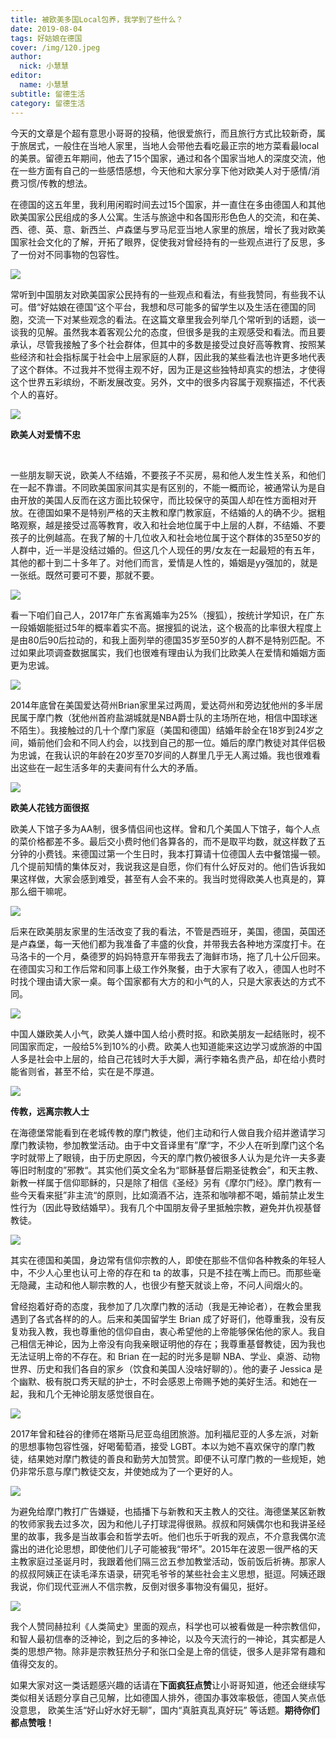 ```yaml
---
title: 被欧美多国Local包养，我学到了些什么？
date: 2019-08-04
tags: 好姑娘在德国
cover: /img/120.jpeg
author: 
  nick: 小慧慧
editor: 
  name: 小慧慧
subtitle: 留德生活
category: 留德生活
---
```




今天的文章是个超有意思小哥哥的投稿，他很爱旅行，而且旅行方式比较新奇，属于旅居式，一般住在当地人家里，当地人会带他去看吃最正宗的地方菜看最local的美景。留德五年期间，他去了15个国家，通过和各个国家当地人的深度交流，他在一些方面有自己的一些感悟感想，今天他和大家分享下他对欧美人对于感情/消费习惯/传教的想法。



在德国的这五年里，我利用闲暇时间去过15个国家，并一直住在多由德国人和其他欧美国家公民组成的多人公寓。生活与旅途中和各国形形色色人的交流，和在美、西、德、英、意、新西兰、卢森堡与罗马尼亚当地人家里的旅居，增长了我对欧美国家社会文化的了解，开拓了眼界，促使我对曾经持有的一些观点进行了反思，多了一份对不同事物的包容性。

<img class="" data-ratio="0.6670212765957447" src="https://mmbiz.qpic.cn/mmbiz_jpg/rW3MWnUicJ7e8mmn97C0mibkjIVibFgmdqMCXJFd1VguNNVAkqHjjVN9KhTk6nTnCSHdloSmibIicwibM4LuCan0ht2Q/640?wx_fmt=jpeg" data-type="jpeg" data-w="940"/>

常听到中国朋友对欧美国家公民持有的一些观点和看法，有些我赞同，有些我不认可。借“好姑娘在德国”这个平台，我想和尽可能多的留学生以及生活在德国的同胞，交流一下对某些观念的看法。在这篇文章里我会列举几个常听到的话题，谈一谈我的见解。虽然我本着客观公允的态度，但很多是我的主观感受和看法。而且要承认，尽管我接触了多个社会群体，但其中的多数是接受过良好高等教育、按照某些经济和社会指标属于社会中上层家庭的人群，因此我的某些看法也许更多地代表了这个群体。不过我并不觉得主观不好，因为正是这些独特却真实的想法，才使得这个世界五彩缤纷，不断发展改变。另外，文中的很多内容属于观察描述，不代表个人的喜好。

<img class="" data-ratio="0.6670212765957447" src="https://mmbiz.qpic.cn/mmbiz_jpg/rW3MWnUicJ7e8mmn97C0mibkjIVibFgmdqMLeYxzrUXT9mRaCiaqe2V8RIDqa0tP149HQxRjRgRbmv3Vbc65IgEUTg/640?wx_fmt=jpeg" data-type="jpeg" data-w="940"/>



****欧美人对爱情不忠****

<br style="max-width: 100%;box-sizing: border-box !important;overflow-wrap: break-word !important;"/>

一些朋友聊天说，欧美人不结婚，不要孩子不买房，易和他人发生性关系，和他们在一起不靠谱。不同欧美国家间其实是有区别的，不能一概而论，被通常认为是自由开放的美国人反而在这方面比较保守，而比较保守的英国人却在性方面相对开放。在德国如果不是特别严格的天主教和摩门教家庭，不结婚的人的确不少。据粗略观察，越是接受过高等教育，收入和社会地位属于中上层的人群，不结婚、不要孩子的比例越高。在我了解的十几位收入和社会地位属于这个群体的35至50岁的人群中，近一半是没结过婚的。但这几个人现任的男/女友在一起最短的有五年，其他的都十到二十多年了。对他们而言，爱情是人性的，婚姻是yy强加的，就是一张纸。既然可要可不要，那就不要。

<img class="" data-ratio="0.6670212765957447" src="https://mmbiz.qpic.cn/mmbiz_jpg/rW3MWnUicJ7e8mmn97C0mibkjIVibFgmdqM5W7NMKBjwtIMSZfIibGd3QEZve5C9XicgtMLU39vW9kQBVLnGjpHmyuA/640?wx_fmt=jpeg" data-type="jpeg" data-w="940"/>

看一下咱们自己人，2017年广东省离婚率为25%（搜狐），按统计学知识，在广东一段婚姻能挺过5年的概率着实不高。据搜狐的说法，这个极高的比率很大程度上是由80后90后拉动的，和我上面列举的德国35岁至50岁的人群不是特别匹配。不过如果此项调查数据属实，我们也很难有理由认为我们比欧美人在爱情和婚姻方面更为忠诚。

<img class="" data-copyright="0" data-ratio="0.66640625" data-s="300,640" src="https://mmbiz.qpic.cn/mmbiz_jpg/rW3MWnUicJ7e8mmn97C0mibkjIVibFgmdqMqZ4rJ4I2YdhgfLQlibFLqF7LqBkich2dWfCjOrgpsOY6JTf8sSV2tqEA/640?wx_fmt=jpeg" data-type="jpeg" data-w="1280" style=""/>

2014年底曾在美国爱达荷州Brian家里呆过两周，爱达荷州和旁边犹他州的多半居民属于摩门教（犹他州首府盐湖城就是NBA爵士队的主场所在地，相信中国球迷不陌生）。我接触过的几十个摩门家庭（美国和德国）结婚年龄全在18岁到24岁之间，婚前他们会和不同人约会，以找到自己的那一位。婚后的摩门教徒对其伴侣极为忠诚，在我认识的年龄在20岁至70岁间的人群里几乎无人离过婚。我也很难看出这些在一起生活多年的夫妻间有什么大的矛盾。

<img class="" data-ratio="0.6702127659574468" src="https://mmbiz.qpic.cn/mmbiz_jpg/rW3MWnUicJ7e8mmn97C0mibkjIVibFgmdqMpQ7EgFuVVuxq72J8gyqZBuVx83m6WoQGTySzkyb31rUy7QjfAKrGLw/640?wx_fmt=jpeg" data-type="jpeg" data-w="940"/>



****欧美人花钱方面很抠****



欧美人下馆子多为AA制，很多情侣间也这样。曾和几个美国人下馆子，每个人点的菜价格都差不多。最后交小费时他们各算各的，而不是取平均数，就这样数了五分钟的小费钱。来德国过第一个生日时，我本打算请十位德国人去中餐馆撮一顿。几个提前知情的集体反对，我说我这是自愿，你们有什么好反对的。他们告诉我如果这样做，大家会感到难受，甚至有人会不来的。我当时觉得欧美人也真是的，算那么细干嘛呢。

<img class="" data-ratio="0.6670212765957447" src="https://mmbiz.qpic.cn/mmbiz_jpg/rW3MWnUicJ7e8mmn97C0mibkjIVibFgmdqMHOiamDf3ZfhoZeapADUD5tB6bC5IZOzAkODFA5V4TkdNPwFjFQ8puvA/640?wx_fmt=jpeg" data-type="jpeg" data-w="940"/>

后来在欧美朋友家里的生活改变了我的看法，不管是西班牙，美国，德国，英国还是卢森堡，每一天他们都为我准备了丰盛的伙食，并带我去各种地方深度打卡。在马洛卡的一个月，桑德罗的妈妈特意开车带我去了海鲜市场，拖了几十公斤回来。在德国实习和工作后常和同事上级工作外聚餐，由于大家有了收入，德国人也时不时找个理由请大家一桌。每个国家都有大方的和小气的人，只是大家表达的方式不同。

<img class="" data-ratio="0.5627659574468085" src="https://mmbiz.qpic.cn/mmbiz_jpg/rW3MWnUicJ7e8mmn97C0mibkjIVibFgmdqMyT8ibCNwmI0p485FmW9ZSHSiaU02mbpyCO03DGyQ2nUaoibILVibpSAsiaQ/640?wx_fmt=jpeg" data-type="jpeg" data-w="940"/>

中国人嫌欧美人小气，欧美人嫌中国人给小费时抠。和欧美朋友一起结账时，视不同国家而定，一般给5%到10%的小费。欧美人也知道能来这边学习或旅游的中国人多是社会中上层的，给自己花钱时大手大脚，满行李箱名贵产品，却在给小费时能省则省，甚至不给，实在是不厚道。

<img class="" data-ratio="0.625531914893617" src="https://mmbiz.qpic.cn/mmbiz_jpg/rW3MWnUicJ7e8mmn97C0mibkjIVibFgmdqMf2pS0REcvHIibCzGpnBFC4SDrlBaMeicXhlUSmRvgoICqw8DG7ZkhbOA/640?wx_fmt=jpeg" data-type="jpeg" data-w="940"/>



****传教，远离宗教人士****



在海德堡常能看到在老城传教的摩门教徒，他们主动和行人做自我介绍并邀请学习摩门教读物，参加教堂活动。由于中文音译里有”摩“字，不少人在听到摩门这个名字时就带上了眼镜，由于历史原因，今天的摩门教仍被很多人认为是允许一夫多妻等旧时制度的”邪教“。其实他们英文全名为“耶稣基督后期圣徒教会”，和天主教、新教一样属于信仰耶稣的，只是除了相信《圣经》另有《摩尔门经》。摩门教有一些今天看来挺”非主流“的原则，比如滴酒不沾，连茶和咖啡都不喝，婚前禁止发生性行为（因此导致结婚早）。我有几个中国朋友骨子里抵触宗教，避免并仇视基督教徒。

<img class="" data-ratio="0.6670212765957447" src="https://mmbiz.qpic.cn/mmbiz_jpg/rW3MWnUicJ7e8mmn97C0mibkjIVibFgmdqM8OCIRXL0ejOzMcTMSnPVDGqZr1gZ2Fxib6p4snu49reQicAYNvvCFrvw/640?wx_fmt=jpeg" data-type="jpeg" data-w="940"/>

其实在德国和美国，身边常有信仰宗教的人，即使在那些不信仰各种教条的年轻人中，不少人心里也认可上帝的存在和 ta 的故事，只是不挂在嘴上而已。而那些毫无隐藏，主动和他人聊宗教的人，也很少有整天就谈上帝，不问人间烟火的。



曾经抱着好奇的态度，我参加了几次摩门教的活动（我是无神论者），在教会里我遇到了各式各样的的人。后来和美国留学生 Brian 成了好哥们，他尊重我，没有反复劝我入教，我也尊重他的信仰自由，衷心希望他的上帝能够保佑他的家人。我自己相信无神论，因为上帝没有向我亲眼证明他的存在；我尊重基督教徒，因为我也无法证明上帝的不存在。和 Brian 在一起的时光多是聊 NBA、学业、桌游、动物世界、历史和我们各自的家乡（饮食和美国人没啥好聊的）。他的妻子 Jessica 是个幽默、极有脱口秀天赋的护士，不时会感恩上帝赐予她的美好生活。和她在一起，我和几个无神论朋友感觉很自在。

<img class="" data-ratio="0.7497116493656286" src="https://mmbiz.qpic.cn/mmbiz_jpg/rW3MWnUicJ7e8mmn97C0mibkjIVibFgmdqMfib3mlk0A40Lw1ILnVYFMcakYsiau5l1WzUaN3sF59E26Lwwic3oOB9Iw/640?wx_fmt=jpeg" data-type="jpeg" data-w="867" style="font-size: 15px;text-align: justify;white-space: normal;"/>

2017年曾和硅谷的律师在塔斯马尼亚岛组团旅游。加利福尼亚的人多左派，对新的思想事物包容性强，好喝葡萄酒，接受 LGBT。本以为她不喜欢保守的摩门教徒，结果她对摩门教徒的善良和勤劳大加赞赏。即便不认可摩门教的一些规矩，她仍非常乐意与摩门教徒交友，并使她成为了一个更好的人。

<img class="" data-ratio="0.7497116493656286" src="https://mmbiz.qpic.cn/mmbiz_jpg/rW3MWnUicJ7e8mmn97C0mibkjIVibFgmdqMJG8hDj6voHiaamMkAgHhsia9X7D9aa1a9OJNNMwZCqianhgPeMARmE3BA/640?wx_fmt=jpeg" data-type="jpeg" data-w="867"/>

为避免给摩门教打广告嫌疑，也插播下与新教和天主教人的交往。海德堡某区新教的牧师家我去过多次，因为和他儿子打球混得很熟。叔叔和阿姨偶尔也和我讲圣经里的故事，我多是当故事会和哲学去听。他们也乐于听我的观点，不介意我偶尔流露出的进化论思想，即使他们儿子可能被我“带坏”。2015年在波恩一很严格的天主教家庭过圣诞月时，我跟着他们隔三岔五参加教堂活动，饭前饭后祈祷。那家人的叔叔阿姨正在读毛泽东语录，研究毛爷爷的某些社会主义思想，挺逗。阿姨还跟我说，你们现代亚洲人不信宗教，反倒对很多事物没有偏见，挺好。

<img class="" data-ratio="0.6670212765957447" src="https://mmbiz.qpic.cn/mmbiz_jpg/rW3MWnUicJ7e8mmn97C0mibkjIVibFgmdqMKiaiblH8UdLPSU0sqnuVaRsO06ibCtDJuLdNU2mdWYqeic0GibFn6Ie3mIg/640?wx_fmt=jpeg" data-type="jpeg" data-w="940"/>

我个人赞同赫拉利《人类简史》里面的观点，科学也可以被看做是一种宗教信仰，和智人最初信奉的泛神论，到之后的多神论，以及今天流行的一神论，其实都是人类的思想产物。除非是宗教狂热分子和张口全是上帝的信徒，很多人是非常有趣和值得交友的。



如果大家对这一类话题感兴趣的话请在**下面疯狂点赞**让小哥哥知道，他还会继续写类似相关话题分享自己见解，比如德国人排外，德国办事效率极低，德国人笑点低没意思， 欧美生活“好山好水好无聊”，国内“真脏真乱真好玩” 等话题。**期待你们都点赞哦！**

